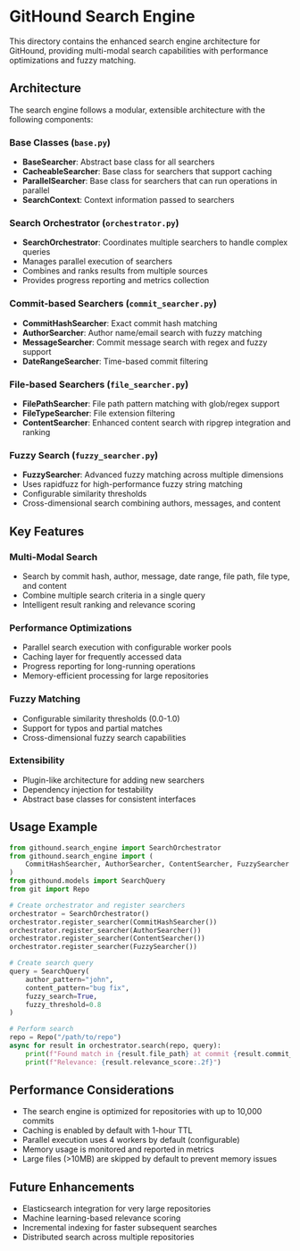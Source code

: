 # GitHound Search Engine

This directory contains the enhanced search engine architecture for GitHound, providing multi-modal search capabilities with performance optimizations and fuzzy matching.

## Architecture

The search engine follows a modular, extensible architecture with the following components:

### Base Classes (`base.py`)
- **BaseSearcher**: Abstract base class for all searchers
- **CacheableSearcher**: Base class for searchers that support caching
- **ParallelSearcher**: Base class for searchers that can run operations in parallel
- **SearchContext**: Context information passed to searchers

### Search Orchestrator (`orchestrator.py`)
- **SearchOrchestrator**: Coordinates multiple searchers to handle complex queries
- Manages parallel execution of searchers
- Combines and ranks results from multiple sources
- Provides progress reporting and metrics collection

### Commit-based Searchers (`commit_searcher.py`)
- **CommitHashSearcher**: Exact commit hash matching
- **AuthorSearcher**: Author name/email search with fuzzy matching
- **MessageSearcher**: Commit message search with regex and fuzzy support
- **DateRangeSearcher**: Time-based commit filtering

### File-based Searchers (`file_searcher.py`)
- **FilePathSearcher**: File path pattern matching with glob/regex support
- **FileTypeSearcher**: File extension filtering
- **ContentSearcher**: Enhanced content search with ripgrep integration and ranking

### Fuzzy Search (`fuzzy_searcher.py`)
- **FuzzySearcher**: Advanced fuzzy matching across multiple dimensions
- Uses rapidfuzz for high-performance fuzzy string matching
- Configurable similarity thresholds
- Cross-dimensional search combining authors, messages, and content

## Key Features

### Multi-Modal Search
- Search by commit hash, author, message, date range, file path, file type, and content
- Combine multiple search criteria in a single query
- Intelligent result ranking and relevance scoring

### Performance Optimizations
- Parallel search execution with configurable worker pools
- Caching layer for frequently accessed data
- Progress reporting for long-running operations
- Memory-efficient processing for large repositories

### Fuzzy Matching
- Configurable similarity thresholds (0.0-1.0)
- Support for typos and partial matches
- Cross-dimensional fuzzy search capabilities

### Extensibility
- Plugin-like architecture for adding new searchers
- Dependency injection for testability
- Abstract base classes for consistent interfaces

## Usage Example

```python
from githound.search_engine import SearchOrchestrator
from githound.search_engine import (
    CommitHashSearcher, AuthorSearcher, ContentSearcher, FuzzySearcher
)
from githound.models import SearchQuery
from git import Repo

# Create orchestrator and register searchers
orchestrator = SearchOrchestrator()
orchestrator.register_searcher(CommitHashSearcher())
orchestrator.register_searcher(AuthorSearcher())
orchestrator.register_searcher(ContentSearcher())
orchestrator.register_searcher(FuzzySearcher())

# Create search query
query = SearchQuery(
    author_pattern="john",
    content_pattern="bug fix",
    fuzzy_search=True,
    fuzzy_threshold=0.8
)

# Perform search
repo = Repo("/path/to/repo")
async for result in orchestrator.search(repo, query):
    print(f"Found match in {result.file_path} at commit {result.commit_hash[:8]}")
    print(f"Relevance: {result.relevance_score:.2f}")
```

## Performance Considerations

- The search engine is optimized for repositories with up to 10,000 commits
- Caching is enabled by default with 1-hour TTL
- Parallel execution uses 4 workers by default (configurable)
- Memory usage is monitored and reported in metrics
- Large files (>10MB) are skipped by default to prevent memory issues

## Future Enhancements

- Elasticsearch integration for very large repositories
- Machine learning-based relevance scoring
- Incremental indexing for faster subsequent searches
- Distributed search across multiple repositories
